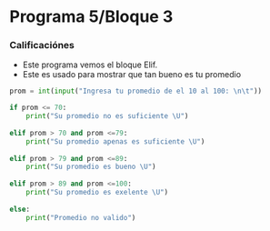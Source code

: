 # Programa 5/Bloque 3
### Calificaciónes
- Este programa vemos el bloque Elif.
- Este es usado para mostrar que tan bueno es tu promedio
```python
prom = int(input("Ingresa tu promedio de el 10 al 100: \n\t"))

if prom <= 70:
    print("Su promedio no es suficiente \U")
    
elif prom > 70 and prom <=79:
    print("Su promedio apenas es suficiente \U")
    
elif prom > 79 and prom <=89:
    print("Su promedio es bueno \U")
    
elif prom > 89 and prom <=100:
    print("Su promedio es exelente \U")
    
else:
    print("Promedio no valido")
    
